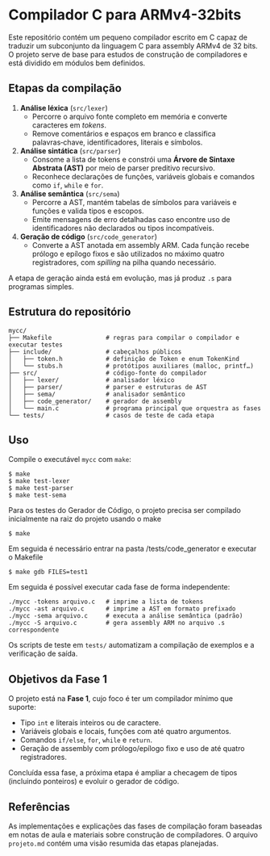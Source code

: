 # Compilador C para ARMv4-32bits

Este repositório contém um pequeno compilador escrito em C capaz de traduzir um subconjunto da linguagem C para assembly ARMv4 de 32 bits. O projeto serve de base para estudos de construção de compiladores e está dividido em módulos bem definidos.

## Etapas da compilação

1. **Análise léxica** (`src/lexer`)
   - Percorre o arquivo fonte completo em memória e converte caracteres em *tokens*.
   - Remove comentários e espaços em branco e classifica palavras‑chave, identificadores, literais e símbolos.
2. **Análise sintática** (`src/parser`)
   - Consome a lista de tokens e constrói uma **Árvore de Sintaxe Abstrata (AST)** por meio de parser preditivo recursivo.
   - Reconhece declarações de funções, variáveis globais e comandos como `if`, `while` e `for`.
3. **Análise semântica** (`src/sema`)
   - Percorre a AST, mantém tabelas de símbolos para variáveis e funções e valida tipos e escopos.
   - Emite mensagens de erro detalhadas caso encontre uso de identificadores não declarados ou tipos incompatíveis.
4. **Geração de código** (`src/code_generator`)
   - Converte a AST anotada em assembly ARM.  Cada função recebe prólogo e epílogo fixos e são utilizados no máximo quatro registradores, com *spilling* na pilha quando necessário.

A etapa de geração ainda está em evolução, mas já produz `.s` para programas simples.

## Estrutura do repositório

```
mycc/
├── Makefile               # regras para compilar o compilador e executar testes
├── include/               # cabeçalhos públicos
│   ├── token.h            # definição de Token e enum TokenKind
│   └── stubs.h            # protótipos auxiliares (malloc, printf…)
├── src/                   # código-fonte do compilador
│   ├── lexer/             # analisador léxico
│   ├── parser/            # parser e estruturas de AST
│   ├── sema/              # analisador semântico
│   ├── code_generator/    # gerador de assembly
│   └── main.c             # programa principal que orquestra as fases
└── tests/                 # casos de teste de cada etapa
```

## Uso

Compile o executável `mycc` com `make`:

```
$ make
$ make test-lexer
$ make test-parser
$ make test-sema
```

Para os testes do Gerador de Código, o projeto precisa ser compilado inicialmente na raiz do projeto usando o make
```
$ make

```
Em seguida é necessário entrar na pasta /tests/code_generator e executar o Makefile
```
$ make gdb FILES=test1
```

Em seguida é possível executar cada fase de forma independente:

```
./mycc -tokens arquivo.c   # imprime a lista de tokens
./mycc -ast arquivo.c      # imprime a AST em formato prefixado
./mycc -sema arquivo.c     # executa a análise semântica (padrão)
./mycc -S arquivo.c        # gera assembly ARM no arquivo .s correspondente
```

Os scripts de teste em `tests/` automatizam a compilação de exemplos e a verificação de saída.

## Objetivos da Fase 1

O projeto está na **Fase 1**, cujo foco é ter um compilador mínimo que suporte:

- Tipo `int` e literais inteiros ou de caractere.
- Variáveis globais e locais, funções com até quatro argumentos.
- Comandos `if/else`, `for`, `while` e `return`.
- Geração de assembly com prólogo/epílogo fixo e uso de até quatro registradores.

Concluída essa fase, a próxima etapa é ampliar a checagem de tipos (incluindo ponteiros) e evoluir o gerador de código.

## Referências

As implementações e explicações das fases de compilação foram baseadas em notas de aula e materiais sobre construção de compiladores. O arquivo `projeto.md` contém uma visão resumida das etapas planejadas.

